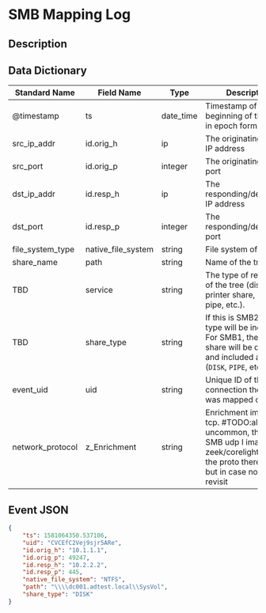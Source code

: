 # SMB Mapping Log

## Description

## Data Dictionary

| Standard Name                   | Field Name                      | Type                            | Description                                                                                                                                              | Sample Value                    |
| ------------------------------- | ------------------------------- | ------------------------------- | -------------------------------                                                                                                                          | ------------------------------- |
| @timestamp                      | ts                              | date_time                       | Timestamp of the beginning of the event in epoch format                                                                                                  | `1581064350.537106`             |
| src_ip_addr                     | id.orig_h                       | ip                              | The originating/source IP address                                                                                                                        | `10.1.1.1`                      |
| src_port                        | id.orig_p                       | integer                         | The originating/source port                                                                                                                              | `49247`                         |
| dst_ip_addr                     | id.resp_h                       | ip                              | The responding/destination IP address                                                                                                                    | `10.2.2.2`                      |
| dst_port                        | id.resp_p                       | integer                         | The responding/destination port                                                                                                                          | `445`                           |
| file_system_type                | native_file_system              | string                          | File system of the tree.                                                                                                                                 | `NTFS`                          |
| share_name                      | path                            | string                          | Name of the tree path.                                                                                                                                   | `\\dc001.adtest.local\SysVol`
| TBD                             | service                         | string                          | The type of resource of the tree (disk share, printer share, named pipe, etc.).                                                                          | `TBD`                           |
| TBD                             | share_type                      | string                          | If this is SMB2, a share type will be included. For SMB1, the type of share will be deduced and included as well. (`DISK`, `PIPE`, etc..)                | `DISK`                          |
| event_uid                       | uid                             | string                          | Unique ID of the connection the tree was mapped over                                                                                                     | `CVCEfC2Vej9sjr5ARe`            |
| network_protocol                | z_Enrichment                    | string                          | Enrichment implied tcp. #TODO:although uncommon, there is SMB udp I imagine zeek/corelight will set the proto thereafter, but in case not - then revisit | `tcp`                           |

## Event JSON

```json
{
    "ts": 1581064350.537106,
    "uid": "CVCEfC2Vej9sjr5ARe",
    "id.orig_h": "10.1.1.1",
    "id.orig_p": 49247,
    "id.resp_h": "10.2.2.2",
    "id.resp_p": 445,
    "native_file_system": "NTFS",
    "path": "\\\\dc001.adtest.local\\SysVol",
    "share_type": "DISK"
}
```